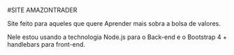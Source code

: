 #SITE AMAZONTRADER 

Site feito para aqueles que quere Aprender mais sobra a bolsa de valores.

Nele estou usando a technologia Node.js para o Back-end e o Bootstrap 4 + handlebars para front-end.
